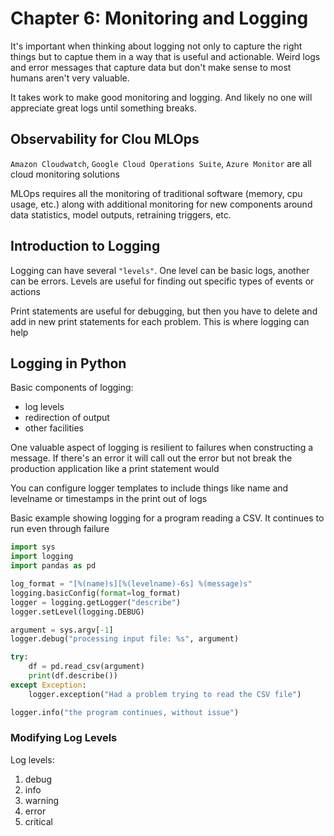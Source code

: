 # Chapter 6: Monitoring and Logging

It's important when thinking about logging not only to capture the right things but to captue them in a way that is useful and actionable. Weird logs and error messages that capture data but don't make sense to most humans aren't very valuable.

It takes work to make good monitoring and logging. And likely no one will appreciate great logs until something breaks.

## Observability for Clou MLOps

`Amazon Cloudwatch`, `Google Cloud Operations Suite`, `Azure Monitor` are all cloud monitoring solutions

MLOps requires all the monitoring of traditional software (memory, cpu usage, etc.) along with additional monitoring for new components around data statistics, model outputs, retraining triggers, etc.

## Introduction to Logging

Logging can have several `"levels"`. One level can be basic logs, another can be errors. Levels are useful for finding out specific types of events or actions

Print statements are useful for debugging, but then you have to delete and add in new print statements for each problem. This is where logging can help

## Logging in Python

Basic components of logging:

- log levels
- redirection of output
- other facilities

One valuable aspect of logging is resilient to failures when constructing a message. If there's an error it will call out the error but not break the production application like a print statement would

You can configure logger templates to include things like name and levelname or timestamps in the print out of logs

Basic example showing logging for a program reading a CSV. It continues to run even through failure

```python
import sys
import logging
import pandas as pd

log_format = "[%(name)s][%(levelname)-6s] %(message)s"
logging.basicConfig(format=log_format)
logger = logging.getLogger("describe")
logger.setLevel(logging.DEBUG)

argument = sys.argv[-1]
logger.debug("processing input file: %s", argument)

try:
    df = pd.read_csv(argument)
    print(df.describe())
except Exception:
    logger.exception("Had a problem trying to read the CSV file")

logger.info("the program continues, without issue")
```

### Modifying Log Levels

Log levels:

1. debug
2. info
3. warning
4. error
5. critical
